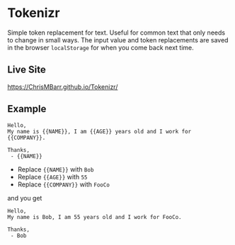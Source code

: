 # Tokenizr
Simple token replacement for text. Useful for common text that only needs to change in small ways. The input value and token replacements are saved in the browser `localStorage` for when you come back next time.

## Live Site
https://ChrisMBarr.github.io/Tokenizr/

## Example
```
Hello,
My name is {{NAME}}, I am {{AGE}} years old and I work for {{COMPANY}}.

Thanks,
 - {{NAME}}
```

* Replace `{{NAME}}` with `Bob`
* Replace `{{AGE}}` with `55`
* Replace `{{COMPANY}}` with `FooCo`

and you get
```
Hello,
My name is Bob, I am 55 years old and I work for FooCo.

Thanks,
 - Bob
```
